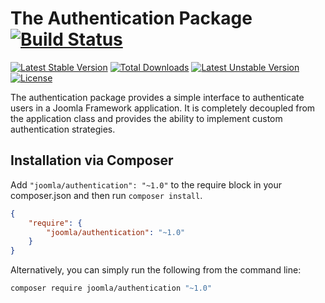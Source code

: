 # The Authentication Package [![Build Status](https://ci.joomla.org/api/badges/joomla-framework/authentication/status.svg)](https://ci.joomla.org/joomla-framework/authentication)

[![Latest Stable Version](https://poser.pugx.org/joomla/authentication/v/stable)](https://packagist.org/packages/joomla/authentication)
[![Total Downloads](https://poser.pugx.org/joomla/authentication/downloads)](https://packagist.org/packages/joomla/authentication)
[![Latest Unstable Version](https://poser.pugx.org/joomla/authentication/v/unstable)](https://packagist.org/packages/joomla/authentication)
[![License](https://poser.pugx.org/joomla/authentication/license)](https://packagist.org/packages/joomla/authentication)

The authentication package provides a simple interface to authenticate users in a Joomla Framework application. It is completely decoupled from the application class and provides the ability to implement custom authentication strategies.


## Installation via Composer

Add `"joomla/authentication": "~1.0"` to the require block in your composer.json and then run `composer install`.

```json
{
	"require": {
		"joomla/authentication": "~1.0"
	}
}
```

Alternatively, you can simply run the following from the command line:

```sh
composer require joomla/authentication "~1.0"
```

